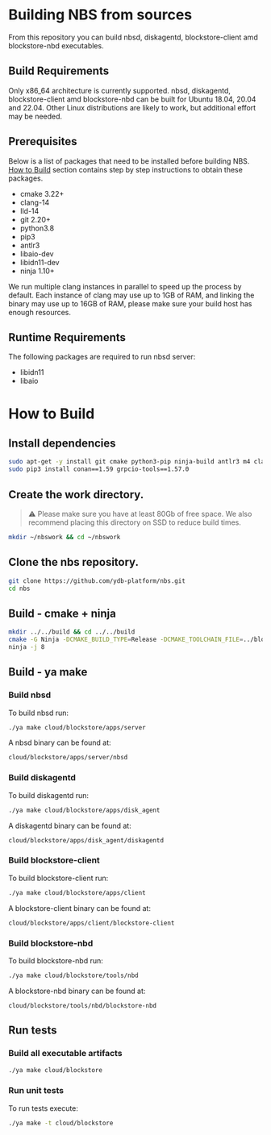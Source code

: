 # Building NBS from sources

From this repository you can build nbsd, diskagentd, blockstore-client amd blockstore-nbd executables.

## Build Requirements

Only x86_64 architecture is currently supported.
nbsd, diskagentd, blockstore-client amd blockstore-nbd can be built for Ubuntu 18.04, 20.04 and 22.04. Other Linux distributions are likely to work, but additional effort may be needed.

## Prerequisites

Below is a list of packages that need to be installed before building NBS. [How to Build](#how-to-build) section contains step by step instructions to obtain these packages.

 - cmake 3.22+
 - clang-14
 - lld-14
 - git 2.20+
 - python3.8
 - pip3
 - antlr3
 - libaio-dev
 - libidn11-dev
 - ninja 1.10+

We run multiple clang instances in parallel to speed up the process by default. Each instance of clang may use up to 1GB of RAM, and linking the binary may use up to 16GB of RAM, please make sure your build host has enough resources.

## Runtime Requirements
 The following packages are required to run nbsd server:

 - libidn11
 - libaio

# How to Build

## Install dependencies

```bash
sudo apt-get -y install git cmake python3-pip ninja-build antlr3 m4 clang-14 lld-14 libidn11-dev libaio1 libaio-dev llvm-14
sudo pip3 install conan==1.59 grpcio-tools==1.57.0

```

## Create the work directory.
> :warning: Please make sure you have at least 80Gb of free space. We also recommend placing this directory on SSD to reduce build times.

```bash
mkdir ~/nbswork && cd ~/nbswork
```

## Clone the nbs repository.

```bash
git clone https://github.com/ydb-platform/nbs.git
cd nbs
```

## Build - cmake + ninja
```bash
mkdir ../../build && cd ../../build
cmake -G Ninja -DCMAKE_BUILD_TYPE=Release -DCMAKE_TOOLCHAIN_FILE=../blockstore/nbs/clang.toolchain ../blockstore/nbs
ninja -j 8
```

## Build - ya make

### Build nbsd

To build nbsd run:
```bash
./ya make cloud/blockstore/apps/server
```

A nbsd binary can be found at:
```
cloud/blockstore/apps/server/nbsd
```

### Build diskagentd

To build diskagentd run:
```bash
./ya make cloud/blockstore/apps/disk_agent
```

A diskagentd binary can be found at:
```
cloud/blockstore/apps/disk_agent/diskagentd
```

### Build blockstore-client

To build blockstore-client run:
```bash
./ya make cloud/blockstore/apps/client
```

A blockstore-client binary can be found at:
```
cloud/blockstore/apps/client/blockstore-client
```

### Build blockstore-nbd

To build blockstore-nbd run:
```bash
./ya make cloud/blockstore/tools/nbd
```

A blockstore-nbd binary can be found at:
```
cloud/blockstore/tools/nbd/blockstore-nbd
```

## Run tests

### Build all executable artifacts

```bash
./ya make cloud/blockstore
```

### Run unit tests

To run tests execute:
```bash
./ya make -t cloud/blockstore
```
